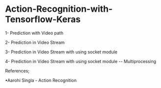 # Action-Recognition-with-Tensorflow-Keras

1- Prediction with Video path

2- Prediction in Video Stream

3- Prediction in Video Stream with using socket module

4- Prediction in Video Stream with using socket module -- Multiprocessing 


References;

•Aarohi Singla - Action Recognition 
